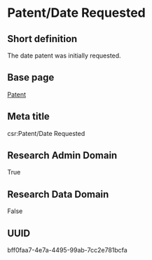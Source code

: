 # Patent/Date Requested
## Short definition
The date patent was initially requested.
## Base page
[Patent](../Objects/Patent.md)
## Meta title
csr:Patent/Date Requested
## Research Admin Domain
True
## Research Data Domain
False
## UUID
bff0faa7-4e7a-4495-99ab-7cc2e781bcfa
